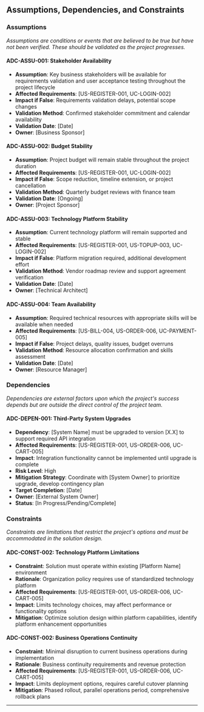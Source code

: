 
## Assumptions, Dependencies, and Constraints

### Assumptions

*Assumptions are conditions or events that are believed to be true but have not been verified. These should be validated as the project progresses.*

#### ADC-ASSU-001: Stakeholder Availability  
- **Assumption**: Key business stakeholders will be available for requirements validation and user acceptance testing throughout the project lifecycle
- **Affected Requirements**: [US-REGISTER-001, UC-LOGIN-002]
- **Impact if False**: Requirements validation delays, potential scope changes
- **Validation Method**: Confirmed stakeholder commitment and calendar availability
- **Validation Date**: [Date]
- **Owner**: [Business Sponsor]

#### ADC-ASSU-002: Budget Stability
- **Assumption**: Project budget will remain stable throughout the project duration
- **Affected Requirements**: [US-REGISTER-001, UC-LOGIN-002]
- **Impact if False**: Scope reduction, timeline extension, or project cancellation
- **Validation Method**: Quarterly budget reviews with finance team
- **Validation Date**: [Ongoing]
- **Owner**: [Project Sponsor]

#### ADC-ASSU-003: Technology Platform Stability  
- **Assumption**: Current technology platform will remain supported and stable
- **Affected Requirements**: [US-REGISTER-001, US-TOPUP-003, UC-LOGIN-002]
- **Impact if False**: Platform migration required, additional development effort
- **Validation Method**: Vendor roadmap review and support agreement verification
- **Validation Date**: [Date]
- **Owner**: [Technical Architect]

#### ADC-ASSU-004: Team Availability  
- **Assumption**: Required technical resources with appropriate skills will be available when needed
- **Affected Requirements**: [US-BILL-004, US-ORDER-006, UC-PAYMENT-005]
- **Impact if False**: Project delays, quality issues, budget overruns
- **Validation Method**: Resource allocation confirmation and skills assessment
- **Validation Date**: [Date]
- **Owner**: [Resource Manager]

### Dependencies

*Dependencies are external factors upon which the project's success depends but are outside the direct control of the project team.*

#### ADC-DEPEN-001: Third-Party System Upgrades  
- **Dependency**: [System Name] must be upgraded to version [X.X] to support required API integration
- **Affected Requirements**: [US-REGISTER-001, US-ORDER-006, UC-CART-005]
- **Impact**: Integration functionality cannot be implemented until upgrade is complete
- **Risk Level**: High
- **Mitigation Strategy**: Coordinate with [System Owner] to prioritize upgrade, develop contingency plan
- **Target Completion**: [Date]
- **Owner**: [External System Owner]
- **Status**: [In Progress/Pending/Complete]

### Constraints

*Constraints are limitations that restrict the project's options and must be accommodated in the solution design.*

#### ADC-CONST-002: Technology Platform Limitations  
- **Constraint**: Solution must operate within existing [Platform Name] environment
- **Rationale**: Organization policy requires use of standardized technology platform
- **Affected Requirements**: [US-REGISTER-001, US-ORDER-006, UC-CART-005]
- **Impact**: Limits technology choices, may affect performance or functionality options
- **Mitigation**: Optimize solution design within platform capabilities, identify platform enhancement opportunities

#### ADC-CONST-002: Business Operations Continuity  
- **Constraint**: Minimal disruption to current business operations during implementation
- **Rationale**: Business continuity requirements and revenue protection
- **Affected Requirements**: [US-REGISTER-001, US-ORDER-006, UC-CART-005]
- **Impact**: Limits deployment options, requires careful cutover planning
- **Mitigation**: Phased rollout, parallel operations period, comprehensive rollback plans

---
